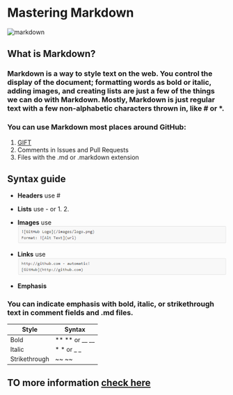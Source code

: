 # Mastering Markdown
![markdown](https://miro.medium.com/max/4000/1*i4kYbezI3qc-6FzDPjPnVA.png)
## What is Markdown?
###  Markdown is a way to style text on the web. You control the display of the document; formatting words as bold or italic, adding images, and creating lists are just a few of the things we can do with Markdown. Mostly, Markdown is just regular text with a few non-alphabetic characters thrown in, like # or *.
### You can use Markdown most places around GitHub:
1. [GIFT](https://gist.github.com/)
2. Comments in Issues and Pull Requests
3. Files with the .md or .markdown extension
## Syntax guide
- **Headers**  use #
- **Lists**    use - or 1. 2.
- **Images** use
![image](image.png)

- **Links** use 
![link](link.png)

- **Emphasis**
### You can indicate emphasis with bold, italic, or strikethrough text in comment fields and .md files.

| Style| Syntax |
|------------ | -------------|
| Bold| ** ** or __ __	|
| Italic| * * or _ _	|
|Strikethrough| ~~ ~~	|

## TO more information [check here](https://guides.github.com/features/mastering-markdown/)








